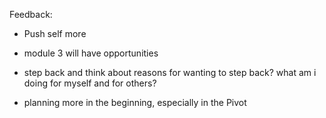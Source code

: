 Feedback:

- Push self more
- module 3 will have opportunities
- step back and think about reasons for wanting to step back? what am i doing for myself and for others?

- planning more in the beginning, especially in the Pivot
